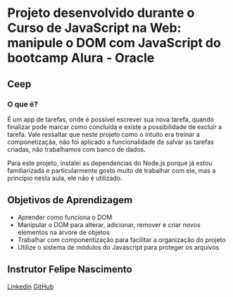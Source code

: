 # Projeto desenvolvido durante o Curso de **JavaScript na Web: manipule o DOM com JavaScript** do bootcamp Alura - Oracle

## Ceep

### O que é?
É um app de tarefas, onde é possível escrever sua nova tarefa, quando finalizar pode marcar como concluída e existe a possibilidade de excluir a tarefa.
Vale ressaltar que neste projeto como o intuito era treinar a componetizaçãa, não foi aplicado a funcionalidade de salvar as tarefas criadas, não trabalhamos com banco de dados.

Para este projeto, instalei as dependencias do Node.js porque já estou familiarizada e particularmente gosto muito de trabalhar com ele, mas a princípio nesta aula, ele não é utilizado.

## Objetivos de Aprendizagem 
- Aprender como funciona o DOM
- Manipular o DOM para alterar, adicionar, remover e criar novos elementos na árvore de objetos
- Trabalhar com componentização para facilitar a organização do projeto
- Utilize o sistema de módulos do Javascript para proteger os arquivos


## Instrutor Felipe Nascimento
[Linkedin](https://www.linkedin.com/in/felipedotcom/)
[GitHub](https://github.com/felipedotcom)


